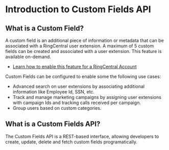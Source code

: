 # Introduction to Custom Fields API


## What is a Custom Field?

A custom field is an additional piece of information or metadata that can be associated with a RingCentral user extension. A maximum of 5 custom fields can be created and associated with a user extension.
This feature is available on-demand.

 * [Learn how to enable this feature for a RingCentral Account](https://support.ringcentral.com/s/article/11285-Configure-Custom-Fields?language=en_US)

Custom Fields can be configured to enable some the following use cases:

* Advanced search on user extensions by associating additional information like Employee Id, SSN, etc.
* Track and manage marketing campaigns by assigning user extensions with campaign Ids and tracking calls received per campaign.
* Group users based on custom categories.


## What is a Custom Fields API?

The Custom Fields API is a REST-based interface, allowing developers to create, update, delete and fetch custom fields programatically.
